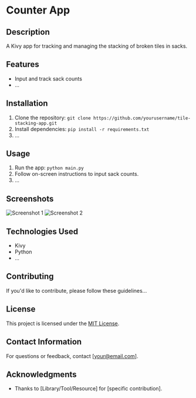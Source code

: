 # Counter App
 
## Description
A Kivy app for tracking and managing the stacking of broken tiles in sacks.

## Features
- Input and track sack counts
- ...

## Installation
1. Clone the repository: `git clone https://github.com/yourusername/tile-stacking-app.git`
2. Install dependencies: `pip install -r requirements.txt`
3. ...

## Usage
1. Run the app: `python main.py`
2. Follow on-screen instructions to input sack counts.
3. ...

## Screenshots
![Screenshot 1](screenshots/screenshot1.png)
![Screenshot 2](screenshots/screenshot2.png)

## Technologies Used
- Kivy
- Python
- ...

## Contributing
If you'd like to contribute, please follow these guidelines...

## License
This project is licensed under the [MIT License](LICENSE).

## Contact Information
For questions or feedback, contact [your@email.com].

## Acknowledgments
- Thanks to [Library/Tool/Resource] for [specific contribution].


